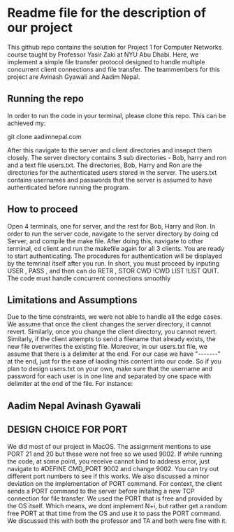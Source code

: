 # Readme file for the description of our project

This github repo contains the solution for Project 1 for Computer Networks course taught by Professor Yasir Zaki at NYU Abu Dhabi. Here, we implement a simple file transfer protocol designed to handle multiple concurrent client connections and file transfer. The teammembers for this project are Avinash Gyawali and Aadim Nepal. 

## Running the repo

In order to run the code in your terminal, please clone this repo. This can be achieved my:

git clone aadimnepal.com

After this navigate to the server and client directories and insepct them closely. The server directory contains 3 sub directories - Bob, harry and ron and a text file users.txt. The directories, Bob, Harry and Ron are the directories for the authenticated users stored in the server. The users.txt contains usernames and passwords that the server is assumed to have authenticated before running the program.

## How to proceed

Open 4 terminals, one for server, and the rest for Bob, Harry and Ron. In order to run the server code, navigate to the server directory by doing cd Server, and compile the make file. After doing this, navigate to other terminal, cd client and run the makefile again for all 3 clients. You are ready to start authenticating. The procedures for authentication will be displayed by the temrinal itself after you run. In short, you must proceed by inputing USER <username>, PASS <password>, and then can do RETR <filename>, STOR <filename> CWD <filename> !CWD <filename> LIST <filename> !LIST <filename> QUIT. The code must handle concurrent connections smoothly

## Limitations and Assumptions

Due to the time constraints, we were not able to handle all the edge cases. We assume that once the client changes the server directory, it cannot revert. Similarly, once you change the client directory, you cannot revert. Similarly, if the client attempts to send a filename that already exists, the new file overwrites the existing file. Moreover, in our users.txt file, we assume that there is a delimiter at the end. For our case we have "-------" at the end, just for the ease of laoding this content into our code. So if you plan to design users.txt on your own, make sure that the username and password for each user is in one line and separated by one space with delimiter at the end of the file. For instance:

Aadim Nepal
Avinash Gyawali
----------------


## DESIGN CHOICE FOR PORT

We did most of our project in MacOS. The assignment mentions to use PORT 21 and 20 but these were not free so we used 9002. If while running the code, at some point, you receive cannot bind to address error, just navigate to #DEFINE CMD_PORT 9002 and change 9002. You can try out different port numbers to see if this works. We also discussed a minor deviation on the implementation of PORT command. For context, the client sends a PORT command to the server before initaitng a new TCP connection for file transfer. We used the PORT that is free and provided by the OS itself. Which means, we dont implement N+i, but rather get a random free PORT at that time from the OS and use it to pass the PORT command. We discussed this with both the professor and TA and both were fine with it.





